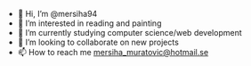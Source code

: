 - 👋 Hi, I’m @mersiha94
- 👀 I’m interested in reading and painting
- 🌱 I’m currently studying computer science/web development
- 💞️ I’m looking to collaborate on new projects 
- 📫 How to reach me mersiha_muratovic@hotmail.se

<!---
mersiha94/mersiha94 is a ✨ special ✨ repository because its `README.md` (this file) appears on your GitHub profile.
You can click the Preview link to take a look at your changes.
--->

